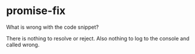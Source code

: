 # promise-fix
What is wrong with the code snippet?

There is nothing to resolve or reject. Also nothing to log to the console and called wrong.
